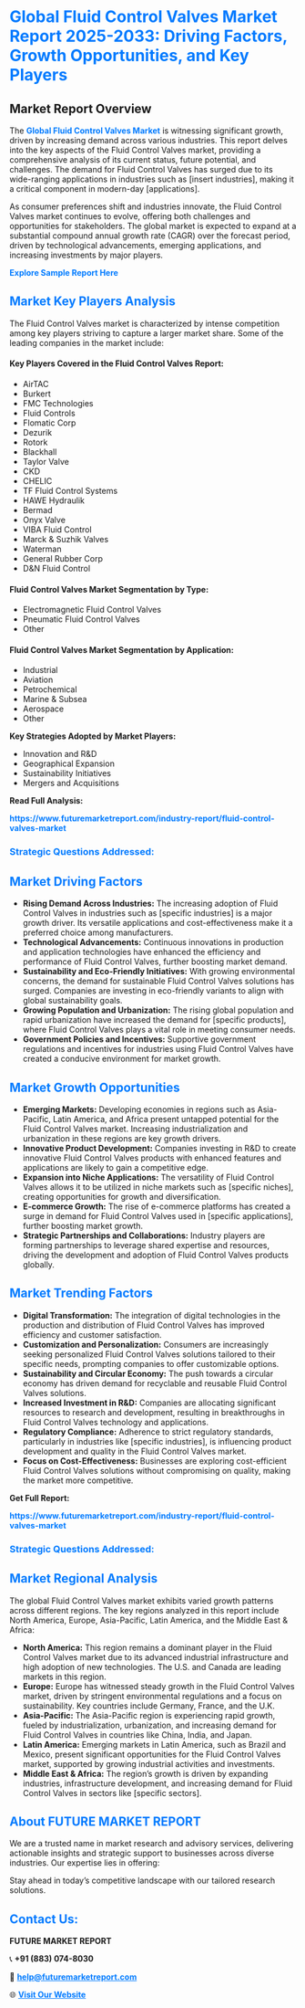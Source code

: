 <h1 style="color: #007BFF;">Global Fluid Control Valves Market Report 2025-2033: Driving Factors, Growth Opportunities, and Key Players</h1>

<section id="overview">
<h2>Market Report Overview</h2>
<p>The <a href="https://www.futuremarketreport.com/industry-report/fluid-control-valves-market" style="color: #007BFF; text-decoration: none;"><strong>Global Fluid Control Valves Market</strong></a> is witnessing significant growth, driven by increasing demand across various industries. This report delves into the key aspects of the Fluid Control Valves market, providing a comprehensive analysis of its current status, future potential, and challenges. The demand for Fluid Control Valves has surged due to its wide-ranging applications in industries such as [insert industries], making it a critical component in modern-day [applications].</p>
<p>As consumer preferences shift and industries innovate, the Fluid Control Valves market continues to evolve, offering both challenges and opportunities for stakeholders. The global market is expected to expand at a substantial compound annual growth rate (CAGR) over the forecast period, driven by technological advancements, emerging applications, and increasing investments by major players.</p>
</section>

<section id="overview">
<p><a href="https://www.futuremarketreport.com/request-sample/reportId=90059" style="color: #007BFF; text-decoration: none;"><strong>Explore Sample Report Here</strong></a></p>
</section>

<section id="key-players">
<h2 style="color: #007BFF;">Market Key Players Analysis</h2>
<p>The Fluid Control Valves market is characterized by intense competition among key players striving to capture a larger market share. Some of the leading companies in the market include:</p>
<h4>Key Players Covered in the Fluid Control Valves Report:</h4>
<ul><li>AirTAC</li><li>Burkert</li><li>FMC Technologies</li><li>Fluid Controls</li><li>Flomatic Corp</li><li>Dezurik</li><li>Rotork</li><li>Blackhall</li><li>Taylor Valve</li><li>CKD</li><li>CHELIC</li><li>TF Fluid Control Systems</li><li>HAWE Hydraulik</li><li>Bermad</li><li>Onyx Valve</li><li>VIBA Fluid Control</li><li>Marck &amp; Suzhik Valves</li><li>Waterman</li><li>General Rubber Corp</li><li>D&amp;N Fluid Control</li></ul>
<h4>Fluid Control Valves Market Segmentation by Type:</h4>
<ul><li>Electromagnetic Fluid Control Valves</li><li>Pneumatic Fluid Control Valves</li><li>Other</li></ul>

<h4>Fluid Control Valves Market Segmentation by Application:</h4>
<ul><li>Industrial</li><li>Aviation</li><li>Petrochemical</li><li>Marine &amp; Subsea</li><li>Aerospace</li><li>Other</li></ul>
<p><strong>Key Strategies Adopted by Market Players:</strong></p>
<ul>
<li>Innovation and R&D</li>
<li>Geographical Expansion</li>
<li>Sustainability Initiatives</li>
<li>Mergers and Acquisitions</li>
</ul>
</section>

<section>
<p><strong>Read Full Analysis: </strong></p><a href="https://www.futuremarketreport.com/industry-report/fluid-control-valves-market" style="color: #007BFF; text-decoration: none;"><strong>https://www.futuremarketreport.com/industry-report/fluid-control-valves-market</strong></a>
<h3 style="color: #007BFF;">Strategic Questions Addressed:</h3>
</section>

<section id="driving-factors">
<h2 style="color: #007BFF;">Market Driving Factors</h2>
<ul>
<li><strong>Rising Demand Across Industries:</strong> The increasing adoption of Fluid Control Valves in industries such as [specific industries] is a major growth driver. Its versatile applications and cost-effectiveness make it a preferred choice among manufacturers.</li>
<li><strong>Technological Advancements:</strong> Continuous innovations in production and application technologies have enhanced the efficiency and performance of Fluid Control Valves, further boosting market demand.</li>
<li><strong>Sustainability and Eco-Friendly Initiatives:</strong> With growing environmental concerns, the demand for sustainable Fluid Control Valves solutions has surged. Companies are investing in eco-friendly variants to align with global sustainability goals.</li>
<li><strong>Growing Population and Urbanization:</strong> The rising global population and rapid urbanization have increased the demand for [specific products], where Fluid Control Valves plays a vital role in meeting consumer needs.</li>
<li><strong>Government Policies and Incentives:</strong> Supportive government regulations and incentives for industries using Fluid Control Valves have created a conducive environment for market growth.</li>
</ul>
</section>

<section id="growth-opportunities">
<h2 style="color: #007BFF;">Market Growth Opportunities</h2>
<ul>
<li><strong>Emerging Markets:</strong> Developing economies in regions such as Asia-Pacific, Latin America, and Africa present untapped potential for the Fluid Control Valves market. Increasing industrialization and urbanization in these regions are key growth drivers.</li>
<li><strong>Innovative Product Development:</strong> Companies investing in R&D to create innovative Fluid Control Valves products with enhanced features and applications are likely to gain a competitive edge.</li>
<li><strong>Expansion into Niche Applications:</strong> The versatility of Fluid Control Valves allows it to be utilized in niche markets such as [specific niches], creating opportunities for growth and diversification.</li>
<li><strong>E-commerce Growth:</strong> The rise of e-commerce platforms has created a surge in demand for Fluid Control Valves used in [specific applications], further boosting market growth.</li>
<li><strong>Strategic Partnerships and Collaborations:</strong> Industry players are forming partnerships to leverage shared expertise and resources, driving the development and adoption of Fluid Control Valves products globally.</li>
</ul>
</section>

<section id="trending-factors">
<h2 style="color: #007BFF;">Market Trending Factors</h2>
<ul>
<li><strong>Digital Transformation:</strong> The integration of digital technologies in the production and distribution of Fluid Control Valves has improved efficiency and customer satisfaction.</li>
<li><strong>Customization and Personalization:</strong> Consumers are increasingly seeking personalized Fluid Control Valves solutions tailored to their specific needs, prompting companies to offer customizable options.</li>
<li><strong>Sustainability and Circular Economy:</strong> The push towards a circular economy has driven demand for recyclable and reusable Fluid Control Valves solutions.</li>
<li><strong>Increased Investment in R&D:</strong> Companies are allocating significant resources to research and development, resulting in breakthroughs in Fluid Control Valves technology and applications.</li>
<li><strong>Regulatory Compliance:</strong> Adherence to strict regulatory standards, particularly in industries like [specific industries], is influencing product development and quality in the Fluid Control Valves market.</li>
<li><strong>Focus on Cost-Effectiveness:</strong> Businesses are exploring cost-efficient Fluid Control Valves solutions without compromising on quality, making the market more competitive.</li>
</ul>
</section>

<section>
<p><strong>Get Full Report: </strong></p><a href="https://www.futuremarketreport.com/industry-report/fluid-control-valves-market" style="color: #007BFF; text-decoration: none;"><strong>https://www.futuremarketreport.com/industry-report/fluid-control-valves-market</strong></a>
<h3 style="color: #007BFF;">Strategic Questions Addressed:</h3>
</section>


<section id="regional-analysis">
<h2 style="color: #007BFF;">Market Regional Analysis</h2>
<p>The global Fluid Control Valves market exhibits varied growth patterns across different regions. The key regions analyzed in this report include North America, Europe, Asia-Pacific, Latin America, and the Middle East & Africa:</p>
<ul>
<li><strong>North America:</strong> This region remains a dominant player in the Fluid Control Valves market due to its advanced industrial infrastructure and high adoption of new technologies. The U.S. and Canada are leading markets in this region.</li>
<li><strong>Europe:</strong> Europe has witnessed steady growth in the Fluid Control Valves market, driven by stringent environmental regulations and a focus on sustainability. Key countries include Germany, France, and the U.K.</li>
<li><strong>Asia-Pacific:</strong> The Asia-Pacific region is experiencing rapid growth, fueled by industrialization, urbanization, and increasing demand for Fluid Control Valves in countries like China, India, and Japan.</li>
<li><strong>Latin America:</strong> Emerging markets in Latin America, such as Brazil and Mexico, present significant opportunities for the Fluid Control Valves market, supported by growing industrial activities and investments.</li>
<li><strong>Middle East & Africa:</strong> The region’s growth is driven by expanding industries, infrastructure development, and increasing demand for Fluid Control Valves in sectors like [specific sectors].</li>
</ul>
</section>

<footer>
<h2 style="color: #007BFF;">About FUTURE MARKET REPORT</h2>
<p>We are a trusted name in market research and advisory services, delivering actionable insights and strategic support to businesses across diverse industries. Our expertise lies in offering:</p>

<p>Stay ahead in today’s competitive landscape with our tailored research solutions.</p>

<h2 style="color: #007BFF;">Contact Us:</h2>
<p><strong>FUTURE MARKET REPORT</strong></p>
<p>📞 <strong>+91 (883) 074-8030</strong></p>
<p>📧 <strong><a href="mailto:help@futuremarketreport.com" style="color: #007BFF;">help@futuremarketreport.com</a></strong></p>
<p>🌐 <strong><a href="https://www.futuremarketreport.com/" style="color: #007BFF;">Visit Our Website</a></strong></p>
</footer>